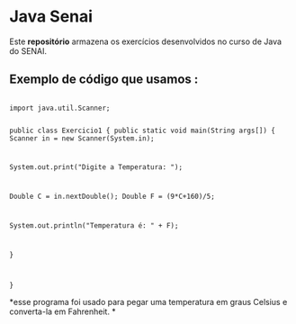 # Java Senai

Este **repositório** armazena os exercícios desenvolvidos no curso de Java do SENAI.

## Exemplo de código que usamos :



<code>
import java.util.Scanner;

public class Exercicio1 {
  public static void main(String args[]) {
   Scanner in = new Scanner(System.in);

   System.out.print("Digite a Temperatura: ");

   Double C = in.nextDouble();
   Double F = (9*C+160)/5;

   System.out.println("Temperatura é: " + F);


   }
 
}
</code>

*esse programa foi usado para pegar uma temperatura em graus Celsius e converta-la em Fahrenheit. *
